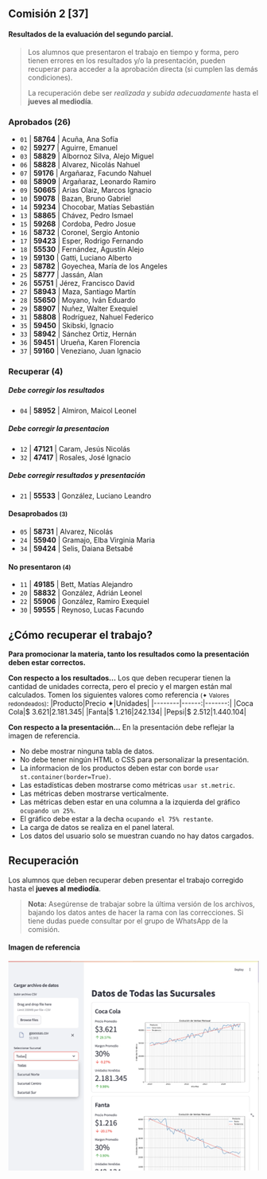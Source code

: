 ## Comisión 2 [37]


#### Resultados de la evaluación del segundo parcial.

> Los alumnos que presentaron el trabajo en tiempo y forma, pero tienen errores en los resultados y/o la presentación, pueden recuperar para acceder a la aprobación directa (si cumplen las demás condiciones).
>
> La recuperación debe ser *realizada y subida adecuadamente* hasta el **jueves al mediodía**.
            

### Aprobados (26) 
* `01` | **58764**  | Acuña, Ana Sofía
* `02` | **59277**  | Aguirre, Emanuel
* `03` | **58829**  | Albornoz Silva, Alejo Miguel
* `06` | **58828**  | Alvarez, Nicolás Nahuel
* `07` | **59176**  | Argañaraz, Facundo Nahuel
* `08` | **58909**  | Argañaraz, Leonardo Ramiro
* `09` | **50665**  | Arias Olaiz, Marcos Ignacio
* `10` | **59078**  | Bazan, Bruno Gabriel
* `14` | **59234**  | Chocobar, Matías Sebastián
* `13` | **58865**  | Chávez, Pedro Ismael
* `15` | **59268**  | Cordoba, Pedro Josue
* `16` | **58732**  | Coronel, Sergio Antonio
* `17` | **59423**  | Esper, Rodrigo Fernando
* `18` | **55530**  | Fernández, Agustín Alejo
* `19` | **59130**  | Gatti, Luciano Alberto
* `23` | **58782**  | Goyechea, María de los Angeles
* `25` | **58777**  | Jassán, Alan
* `26` | **55751**  | Jérez, Francisco David
* `27` | **58943**  | Maza, Santiago Martín
* `28` | **55650**  | Moyano, Iván Eduardo
* `29` | **58907**  | Nuñez, Walter Exequiel
* `31` | **58808**  | Rodríguez, Nahuel Federico
* `35` | **59450**  | Skibski, Ignacio
* `33` | **58942**  | Sánchez Ortiz, Hernán
* `36` | **59451**  | Urueña, Karen Florencia
* `37` | **59160**  | Veneziano, Juan Ignacio

### Recuperar (4)

##### Debe corregir los resultados 
* `04` | **58952**  | Almiron, Maicol Leonel

##### Debe corregir la presentacion 
* `12` | **47121**  | Caram, Jesús Nicolás
* `32` | **47417**  | Rosales, José Ignacio

##### Debe corregir resultados y presentación 
* `21` | **55533**  | González, Luciano Leandro

#### Desaprobados <small>(3)</small>
* `05` | **58731**  | Alvarez, Nicolás
* `24` | **55940**  | Gramajo, Elba Virginia Maria
* `34` | **59424**  | Selis, Daiana Betsabé

#### No presentaron <small>(4)</small>
* `11` | **49185**  | Bett, Matías Alejandro
* `20` | **58832**  | González, Adrián Leonel
* `22` | **55906**  | González, Ramiro Exequiel
* `30` | **59555**  | Reynoso, Lucas Facundo

## ¿Cómo recuperar el trabajo?
**Para promocionar la materia, tanto los resultados como la presentación deben estar correctos.**

**Con respecto a los resultados...**
Los que deben recuperar tienen la cantidad de unidades correcta, pero el precio y el margen están mal calculados. 
Tomen los siguientes valores como referencia <small>(✦ Valores redondeados)</small>:
|Producto|Precio ✦|Unidades|
|--------|------:|-------:|
|Coca Cola|$ 3.621|2.181.345|
|Fanta|$ 1.216|242.134| 
|Pepsi|$ 2.512|1.440.104|

**Con respecto a la presentación...**
En la presentación debe reflejar la imagen de referencia.
- No debe mostrar ninguna tabla de datos.
- No debe tener ningún HTML o CSS para personalizar la presentación.
- La informacion de los productos deben estar con borde 
            `usar st.container(border=True)`.
- Las estadísticas deben mostrarse como métricas 
            `usar st.metric`.
- Las métricas deben mostrarse verticalmente.
- Las métricas deben estar en una columna a la izquierda del gráfico 
            `ocupando un 25%`.
- El gráfico debe estar a la decha 
            `ocupando el 75% restante`.
- La carga de datos se realiza en el panel lateral.    
- Los datos del usuario solo se muestran cuando no hay datos cargados.

## Recuperación

Los alumnos que deben recuperar deben presentar el trabajo corregido hasta el **jueves al mediodía**.

> **Nota:** Asegúrense de trabajar sobre la última versión de los archivos, bajando los datos antes de hacer la rama con las correcciones.
            Si tiene dudas puede consultar por el grupo de WhatsApp de la comisión.

#### Imagen de referencia             
![Pantalla Principal](./practicos/enunciados/pantalla1.png)
